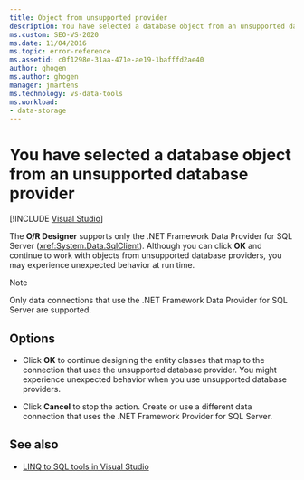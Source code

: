 ```yaml
---
title: Object from unsupported provider
description: You have selected a database object from an unsupported database provider. View information about this Visual Studio (O/R Designer) message.
ms.custom: SEO-VS-2020
ms.date: 11/04/2016
ms.topic: error-reference
ms.assetid: c0f1298e-31aa-471e-ae19-1bafffd2ae40
author: ghogen
ms.author: ghogen
manager: jmartens
ms.technology: vs-data-tools
ms.workload:
- data-storage
---
```

# You have selected a database object from an unsupported database provider

 [!INCLUDE [Visual Studio](~/includes/applies-to-version/vs-not-mac.md)]

The **O/R Designer** supports only the .NET Framework Data Provider for SQL Server (<xref:System.Data.SqlClient>). Although you can click **OK** and continue to work with objects from unsupported database providers, you may experience unexpected behavior at run time.

> [!NOTE]
> Only data connections that use the .NET Framework Data Provider for SQL Server are supported.

## Options

- Click **OK** to continue designing the entity classes that map to the connection that uses the unsupported database provider. You might experience unexpected behavior when you use unsupported database providers.

- Click **Cancel** to stop the action. Create or use a different data connection that uses the .NET Framework Provider for SQL Server.

## See also

- [LINQ to SQL tools in Visual Studio](../data-tools/linq-to-sql-tools-in-visual-studio2.md)
